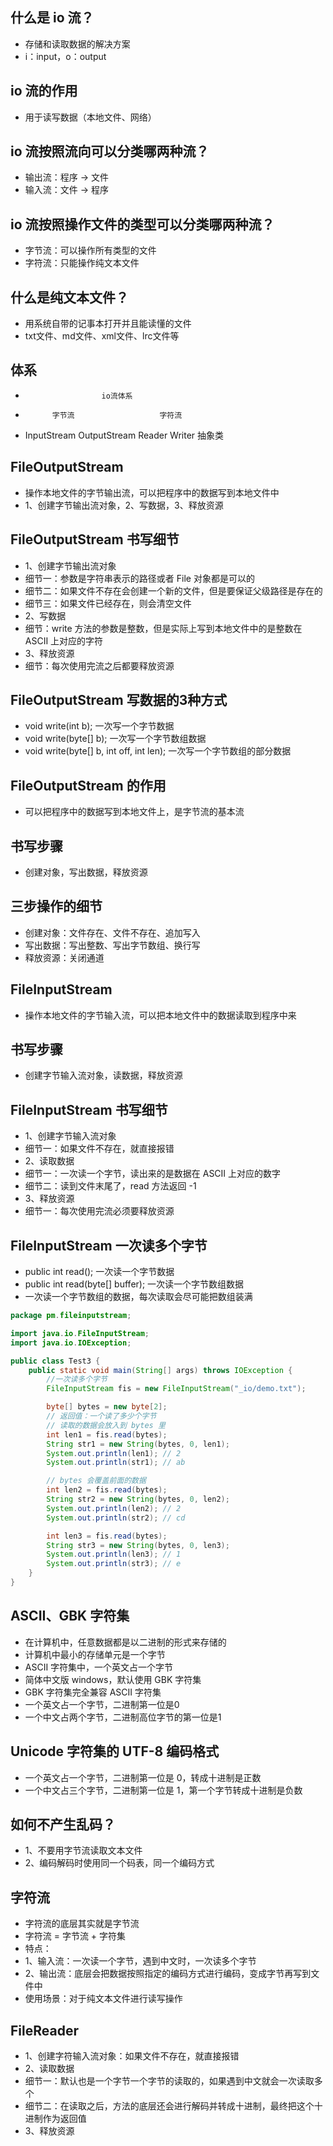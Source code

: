 ## 什么是 io 流？
* 存储和读取数据的解决方案
* i：input，o：output

## io 流的作用
* 用于读写数据（本地文件、网络）

## io 流按照流向可以分类哪两种流？
* 输出流：程序 -> 文件
* 输入流：文件 -> 程序

## io 流按照操作文件的类型可以分类哪两种流？
* 字节流：可以操作所有类型的文件
* 字符流：只能操作纯文本文件

## 什么是纯文本文件？
* 用系统自带的记事本打开并且能读懂的文件
* txt文件、md文件、xml文件、lrc文件等

## 体系
*                      io流体系
*           字节流                   字符流
* InputStream  OutputStream    Reader   Writer   抽象类

## FileOutputStream
* 操作本地文件的字节输出流，可以把程序中的数据写到本地文件中
* 1、创建字节输出流对象，2、写数据，3、释放资源

## FileOutputStream 书写细节
* 1、创建字节输出流对象
* 细节一：参数是字符串表示的路径或者 File 对象都是可以的
* 细节二：如果文件不存在会创建一个新的文件，但是要保证父级路径是存在的
* 细节三：如果文件已经存在，则会清空文件
* 2、写数据
* 细节：write 方法的参数是整数，但是实际上写到本地文件中的是整数在 ASCII 上对应的字符
* 3、释放资源
* 细节：每次使用完流之后都要释放资源

## FileOutputStream 写数据的3种方式
* void write(int b); 一次写一个字节数据
* void write(byte[] b); 一次写一个字节数组数据
* void write(byte[] b, int off, int len); 一次写一个字节数组的部分数据

## FileOutputStream 的作用
* 可以把程序中的数据写到本地文件上，是字节流的基本流

## 书写步骤
* 创建对象，写出数据，释放资源

## 三步操作的细节
* 创建对象：文件存在、文件不存在、追加写入
* 写出数据：写出整数、写出字节数组、换行写
* 释放资源：关闭通道

## FileInputStream
* 操作本地文件的字节输入流，可以把本地文件中的数据读取到程序中来

## 书写步骤
* 创建字节输入流对象，读数据，释放资源

## FileInputStream 书写细节
* 1、创建字节输入流对象
* 细节一：如果文件不存在，就直接报错
* 2、读取数据
* 细节一：一次读一个字节，读出来的是数据在 ASCII 上对应的数字
* 细节二：读到文件末尾了，read 方法返回 -1
* 3、释放资源
* 细节一：每次使用完流必须要释放资源

## FileInputStream 一次读多个字节
* public int read(); 一次读一个字节数据
* public int read(byte[] buffer); 一次读一个字节数组数据
* 一次读一个字节数组的数据，每次读取会尽可能把数组装满
```java
package pm.fileinputstream;

import java.io.FileInputStream;
import java.io.IOException;

public class Test3 {
    public static void main(String[] args) throws IOException {
        //一次读多个字节
        FileInputStream fis = new FileInputStream("_io/demo.txt");

        byte[] bytes = new byte[2];
        // 返回值：一个读了多少个字节
        // 读取的数据会放入到 bytes 里
        int len1 = fis.read(bytes);
        String str1 = new String(bytes, 0, len1);
        System.out.println(len1); // 2
        System.out.println(str1); // ab

        // bytes 会覆盖前面的数据
        int len2 = fis.read(bytes);
        String str2 = new String(bytes, 0, len2);
        System.out.println(len2); // 2
        System.out.println(str2); // cd

        int len3 = fis.read(bytes);
        String str3 = new String(bytes, 0, len3);
        System.out.println(len3); // 1
        System.out.println(str3); // e
    }
}
```

## ASCII、GBK 字符集
* 在计算机中，任意数据都是以二进制的形式来存储的
* 计算机中最小的存储单元是一个字节
* ASCII 字符集中，一个英文占一个字节
* 简体中文版 windows，默认使用 GBK 字符集
* GBK 字符集完全兼容 ASCII 字符集
* 一个英文占一个字节，二进制第一位是0
* 一个中文占两个字节，二进制高位字节的第一位是1

## Unicode 字符集的 UTF-8 编码格式
* 一个英文占一个字节，二进制第一位是 0，转成十进制是正数
* 一个中文占三个字节，二进制第一位是 1，第一个字节转成十进制是负数

## 如何不产生乱码？
* 1、不要用字节流读取文本文件
* 2、编码解码时使用同一个码表，同一个编码方式

## 字符流
* 字符流的底层其实就是字节流
* 字符流 = 字节流 + 字符集
* 特点：
* 1、输入流：一次读一个字节，遇到中文时，一次读多个字节
* 2、输出流：底层会把数据按照指定的编码方式进行编码，变成字节再写到文件中
* 使用场景：对于纯文本文件进行读写操作

## FileReader
* 1、创建字符输入流对象：如果文件不存在，就直接报错
* 2、读取数据
* 细节一：默认也是一个字节一个字节的读取的，如果遇到中文就会一次读取多个
* 细节二：在读取之后，方法的底层还会进行解码并转成十进制，最终把这个十进制作为返回值
* 3、释放资源
